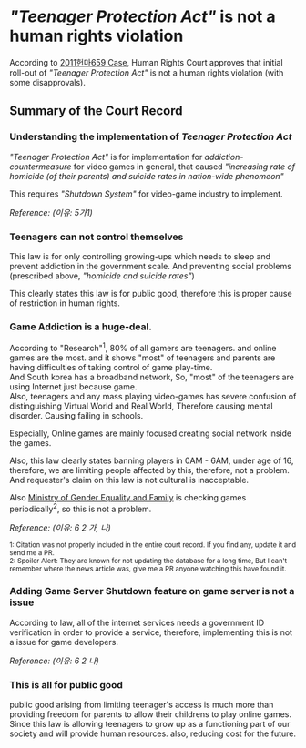 
# *"Teenager Protection Act"* is not a human rights violation
According to [2011헌마659 Case](http://search.ccourt.go.kr/ths/pr/ths_pr0101_P1.do?seq=0&cname=&eventNum=33279&eventNo=2011%ED%97%8C%EB%A7%88659&pubFlag=0&cId=010200&selectFont=), Human Rights Court approves that initial roll-out of *"Teenager Protection Act"* is not a human rights violation (with some disapprovals). 

## Summary of the Court Record
  
### Understanding the implementation of *Teenager Protection Act* 
*"Teenager Protection Act"* is for implementation for *addiction-countermeasure* for video games in general, that caused *"increasing rate of homicide (of their parents) and suicide rates in nation-wide phenomeon"*  

This requires *"Shutdown System"* for video-game industry to implement.  

_Reference: (이유: 5가1)_

### Teenagers can not control themselves
This law is for only controlling growing-ups which needs to sleep and prevent addiction in the government scale. And preventing social problems (prescribed above, *"homicide and suicide rates"*) 
  
This clearly states this law is for public good, therefore this is proper cause of restriction in human rights.

### Game Addiction is a huge-deal.
According to "Research"<sup>1</sup>, 80% of all gamers are teenagers. and online games are the most. and it shows "most" of teenagers and parents are having difficulties of taking control of game play-time.  
And South korea has a broadband network, So, "most" of the teenagers are using Internet just because game.  
Also, teenagers and any mass playing video-games has severe confusion of distinguishing Virtual World and Real World, Therefore causing mental disorder. Causing failing in schools.  

Especially, Online games are mainly focused creating social network inside the games.  

Also, this law clearly states banning players in 0AM - 6AM, under age of 16, therefore, we are limiting people affected by this, therefore, not a problem. And requester's claim on this law is not cultural is inacceptable.  

Also [Ministry of Gender Equality and Family](https://mogef.go.kr) is checking games periodically<sup>2</sup>, so this is not a problem.  

_Reference: (이유: 6 2 가, 나)_

<sup>1: Citation was not properly included in the entire court record. If you find any, update it and send me a PR.</sup>  
<sup>2: Spoiler Alert: They are known for not updating the database for a long time, But I can't remember where the news article was, give me a PR anyone watching this have found it.</sup>

### Adding Game Server Shutdown feature on game server is not a issue

According to law, all of the internet services needs a government ID verification in order to provide a service, therefore, implementing this is not a issue for game developers.

_Reference: (이유: 6 2 나)_


### This is all for public good
public good arising from limiting teenager's access is much more than providing freedom for parents to allow their childrens to play online games.  
Since this law is allowing teenagers to grow up as a functioning part of our society and will provide human resources. also, reducing cost for the future.

